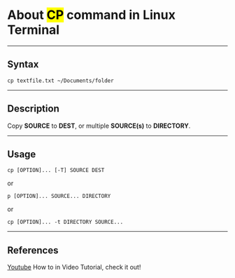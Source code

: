 
# About <mark>CP</mark> command in Linux Terminal 
---
## Syntax
```
cp textfile.txt ~/Documents/folder
```
---
## Description

Copy **SOURCE** to **DEST**, or multiple **SOURCE(s)** to **DIRECTORY**.

---
## Usage 

```
cp [OPTION]... [-T] SOURCE DEST
```
or 
```
p [OPTION]... SOURCE... DIRECTORY

```
or 

```
cp [OPTION]... -t DIRECTORY SOURCE...
```

---
## References 

[Youtube](https://www.youtube.com/watch?v=zT_FPjiRexQ) How to in Video Tutorial, check it out!
